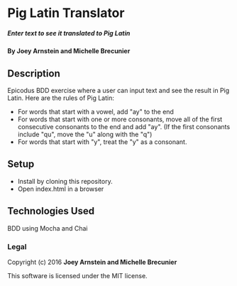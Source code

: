 # Pig Latin Translator

##### Enter text to see it translated to Pig Latin

#### By Joey Arnstein and Michelle Brecunier

## Description

Epicodus BDD exercise where a user can input text and see the result in Pig Latin.
Here are the rules of Pig Latin:
* For words that start with a vowel, add "ay" to the end
* For words that start with one or more consonants, move all of the first consecutive consonants to the end and add "ay". (If the first consonants include "qu", move the "u" along with the "q")
* For words that start with "y", treat the "y" as a consonant.


## Setup

* Install by cloning this repository.
* Open index.html in a browser

## Technologies Used

BDD using Mocha and Chai

### Legal

Copyright (c) 2016 **Joey Arnstein and Michelle Brecunier**

This software is licensed under the MIT license.
